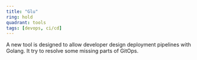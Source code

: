 ```yaml
---
title: "Glu"
ring: hold
quadrant: tools
tags: [devops, ci/cd]
---
```


A new tool is designed to allow developer design deployment pipelines with Golang. It try to resolve some missing parts of GitOps.
